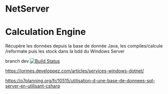 # NetServer


# Calculation Engine

Récupère les données depuis la base de donnée Java, les compiles/calcule /reformate puis les stock dans la bdd du Windows Server

branch dev
[![Build Status](https://travis-ci.org/SRIMBAULTGuillaume/NetServer.svg?branch=origin%2Fdev)](https://travis-ci.org/SRIMBAULTGuillaume/NetServer.svg?branch=origin%2Fdev)


https://jormes.developpez.com/articles/services-windows-dotnet/  

https://o7planning.org/fr/10515/utilisation-d-une-base-de-donnees-sql-server-en-utilisant-csharp

